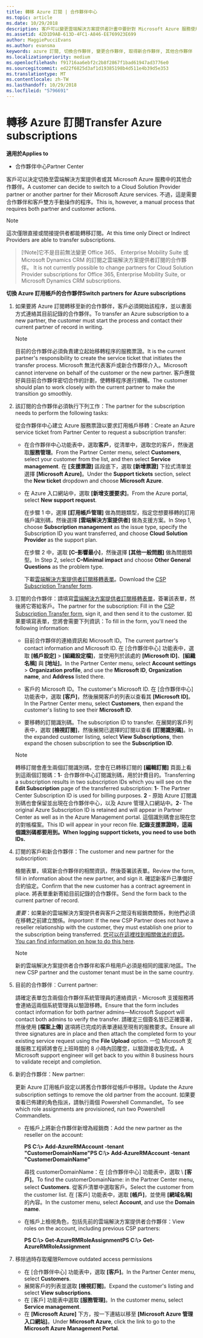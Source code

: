 ```yaml
---
title: 轉移 Azure 訂閱 | 合作夥伴中心
ms.topic: article
ms.date: 10/29/2018
description: 客戶可以變更雲端解決方案提供者計畫中要針對 Microsoft Azure 服務使用的合作夥伴。 不過，這是需要合作夥伴和客戶雙方手動操作的程序。
ms.assetid: 42D1D9AB-613D-4FC1-A846-EE769923E699
author: MaggiePucciEvans
ms.author: evansma
keywords: azure 訂閱, 切換合作夥伴, 變更合作夥伴, 取得新合作夥伴, 其他合作夥伴
ms.localizationpriority: medium
ms.openlocfilehash: f91716aa6ebf2c2b8f2867f1bad61947ad3776e0
ms.sourcegitcommit: ed22f6825d3af1d19385198b4d511e4b39d5e353
ms.translationtype: MT
ms.contentlocale: zh-TW
ms.lasthandoff: 10/29/2018
ms.locfileid: "5796691"
---
```

# <a name="transfer-azure-subscriptions"></a><span data-ttu-id="b01c1-105">轉移 Azure 訂閱</span><span class="sxs-lookup"><span data-stu-id="b01c1-105">Transfer Azure subscriptions</span></span> 

**<span data-ttu-id="b01c1-106">適用於</span><span class="sxs-lookup"><span data-stu-id="b01c1-106">Applies to</span></span>**

-  <span data-ttu-id="b01c1-107">合作夥伴中心</span><span class="sxs-lookup"><span data-stu-id="b01c1-107">Partner Center</span></span>

<span data-ttu-id="b01c1-108">客戶可以決定切換至雲端解決方案提供者或其 Microsoft Azure 服務中的其他合作夥伴。</span><span class="sxs-lookup"><span data-stu-id="b01c1-108">A customer can decide to switch to a Cloud Solution Provider partner or another partner for their Microsoft Azure services.</span></span> <span data-ttu-id="b01c1-109">不過，這是需要合作夥伴和客戶雙方手動操作的程序。</span><span class="sxs-lookup"><span data-stu-id="b01c1-109">This is, however, a manual process that requires both partner and customer actions.</span></span>

>[!Note]  
><span data-ttu-id="b01c1-110">這次僅限直接或間接提供者都能轉移訂閱。</span><span class="sxs-lookup"><span data-stu-id="b01c1-110">At this time only Direct or Indirect Providers are able to transfer subscriptions.</span></span>

>[!Note]<span data-ttu-id="b01c1-111">它不是目前無法變更 Office 365、 Enterprise Mobility Suite 或 Microsoft Dynamics CRM 的訂閱之雲端解決方案提供者訂閱的合作夥伴。</span><span class="sxs-lookup"><span data-stu-id="b01c1-111"> It is not currently possible to change partners for Cloud Solution Provider subscriptions for Office 365, Enterprise Mobility Suite, or Microsoft Dynamics CRM subscriptions.</span></span>



**<span data-ttu-id="b01c1-112">切換 Azure 訂用帳戶的合作夥伴</span><span class="sxs-lookup"><span data-stu-id="b01c1-112">Switch partners for Azure subscriptions</span></span>**

1.  <span data-ttu-id="b01c1-113">如果要將 Azure 訂閱轉移至新的合作夥伴，客戶必須開始該程序，並以書面方式連絡其目前記錄的合作夥伴。</span><span class="sxs-lookup"><span data-stu-id="b01c1-113">To transfer an Azure subscription to a new partner, the customer must start the process and contact their current partner of record in writing.</span></span> 

    >[!Note]
    ><span data-ttu-id="b01c1-114">目前的合作夥伴必須負責建立起始移轉程序的服務票證。</span><span class="sxs-lookup"><span data-stu-id="b01c1-114">It is the current partner's responsibility to create the service ticket that initiates the transfer process.</span></span> <span data-ttu-id="b01c1-115">Microsoft 無法代表客戶或新合作夥伴介入。</span><span class="sxs-lookup"><span data-stu-id="b01c1-115">Microsoft cannot intervene on behalf of the customer or the new partner.</span></span> <span data-ttu-id="b01c1-116">客戶應做好與目前合作夥伴密切合作的計劃，使轉移程序進行順暢。</span><span class="sxs-lookup"><span data-stu-id="b01c1-116">The customer should plan to work closely with the current partner to make the transition go smoothly.</span></span>

2.  <span data-ttu-id="b01c1-117">該訂閱的合作夥伴必須執行下列工作：</span><span class="sxs-lookup"><span data-stu-id="b01c1-117">The partner for the subscription needs to perform the following tasks:</span></span>

    <span data-ttu-id="b01c1-118">從合作夥伴中心建立 Azure 服務票證以要求訂用帳戶移轉：</span><span class="sxs-lookup"><span data-stu-id="b01c1-118">Create an Azure service ticket from Partner Center to request a subscription transfer:</span></span>

    -   <span data-ttu-id="b01c1-119">在合作夥伴中心功能表中，選取**客戶**，從清單中，選取您的客戶，然後選取**服務管理**。</span><span class="sxs-lookup"><span data-stu-id="b01c1-119">From the Partner Center menu, select **Customers**, select your customer from the list, and then select **Service management**.</span></span> <span data-ttu-id="b01c1-120">在 **\[支援票證\]** 區段底下，選取 **\[新增票證\]** 下拉式清單並選擇 **\[Microsoft Azure\]**。</span><span class="sxs-lookup"><span data-stu-id="b01c1-120">Under the **Support tickets** section, select the **New ticket** dropdown and choose **Microsoft Azure**.</span></span>

    -   <span data-ttu-id="b01c1-121">在 Azure 入口網站中，選取 **\[新增支援要求\]**。</span><span class="sxs-lookup"><span data-stu-id="b01c1-121">From the Azure portal, select **New support request**.</span></span>

        <span data-ttu-id="b01c1-122">在步驟 1 中，選擇 **\[訂用帳戶管理\]** 做為問題類型，指定您想要移轉的訂用帳戶識別碼，然後選擇 **\[雲端解決方案提供者\]** 做為支援方案。</span><span class="sxs-lookup"><span data-stu-id="b01c1-122">In Step 1, choose **Subscription management** as the issue type, specify the Subscription ID you want transferred, and choose **Cloud Solution Provider** as the support plan.</span></span>

        <span data-ttu-id="b01c1-123">在步驟 2 中，選取 **\[C–影響最小\]**，然後選擇 **\[其他一般問題\]** 做為問題類型。</span><span class="sxs-lookup"><span data-stu-id="b01c1-123">In Step 2, select **C–Minimal impact** and choose **Other General Questions** as the problem type.</span></span>

        <span data-ttu-id="b01c1-124">下載[雲端解決方案提供者訂閱移轉表單](https://assets.windowsphone.com/5222c408-e546-4e01-b72a-2ec7d4c43d57/CSP_Subscription_Transfer_Form_Azure_InvariantCulture_Default.zip)。</span><span class="sxs-lookup"><span data-stu-id="b01c1-124">Download the [CSP Subscription Transfer form](https://assets.windowsphone.com/5222c408-e546-4e01-b72a-2ec7d4c43d57/CSP_Subscription_Transfer_Form_Azure_InvariantCulture_Default.zip).</span></span>

3.  <span data-ttu-id="b01c1-125">訂閱的合作夥伴：請填寫[雲端解決方案提供者訂閱移轉表單](https://assets.windowsphone.com/5222c408-e546-4e01-b72a-2ec7d4c43d57/CSP_Subscription_Transfer_Form_Azure_InvariantCulture_Default.zip)，簽署該表單，然後將它寄給客戶。</span><span class="sxs-lookup"><span data-stu-id="b01c1-125">The partner for the subscription: Fill in the [CSP Subscription Transfer form](https://assets.windowsphone.com/5222c408-e546-4e01-b72a-2ec7d4c43d57/CSP_Subscription_Transfer_Form_Azure_InvariantCulture_Default.zip), sign it, and then send it to the customer.</span></span> <span data-ttu-id="b01c1-126">如果要填寫表單，您將會需要下列資訊：</span><span class="sxs-lookup"><span data-stu-id="b01c1-126">To fill in the form, you'll need the following information:</span></span>

    -   <span data-ttu-id="b01c1-127">目前合作夥伴的連絡資訊和 Microsoft ID。</span><span class="sxs-lookup"><span data-stu-id="b01c1-127">The current partner's contact information and Microsoft ID.</span></span> <span data-ttu-id="b01c1-128">在 \[合作夥伴中心\] 功能表中，選取 **\[帳戶設定\]** &gt; **\[組織設定檔\]**，並使用列於該處的 **\[Microsoft ID\]**、**\[組織名稱\]** 與 **\[地址\]**。</span><span class="sxs-lookup"><span data-stu-id="b01c1-128">In the Partner Center menu, select **Account settings** &gt; **Organization profile**, and use the **Microsoft ID**, **Organization name**, and **Address** listed there.</span></span>

    -   <span data-ttu-id="b01c1-129">客戶的 Microsoft ID。</span><span class="sxs-lookup"><span data-stu-id="b01c1-129">The customer's Microsoft ID.</span></span> <span data-ttu-id="b01c1-130">在 \[合作夥伴中心\] 功能表中，選取 **\[客戶\]**，然後展開客戶的列表以查看其 **\[Microsoft ID\]**。</span><span class="sxs-lookup"><span data-stu-id="b01c1-130">In the Partner Center menu, select **Customers**, then expand the customer's listing to see their **Microsoft ID**.</span></span>

    -   <span data-ttu-id="b01c1-131">要移轉的訂閱識別碼。</span><span class="sxs-lookup"><span data-stu-id="b01c1-131">The subscription ID to transfer.</span></span> <span data-ttu-id="b01c1-132">在展開的客戶列表中，選取 **\[檢視訂閱\]**，然後展開已選擇的訂閱以查看 **\[訂閱識別碼\]**。</span><span class="sxs-lookup"><span data-stu-id="b01c1-132">In the expanded customer listing, select **View Subscriptions**, then expand the chosen subscription to see the **Subscription ID**.</span></span>

     >[!Note]
     ><span data-ttu-id="b01c1-133">轉移訂閱會產生兩個訂閱識別碼，您會在已轉移訂閱的 **\[編輯訂閱\]** 頁面上看到這兩個訂閱碼：**1**- 合作夥伴中心訂閱識別碼，用於計費目的。</span><span class="sxs-lookup"><span data-stu-id="b01c1-133">Transferring a subscription results in two subscription IDs which you will see on the **Edit Subscription** page of the transferred subscription: **1**- The Partner Center Subscription ID is used for billing purposes.</span></span> 
    <span data-ttu-id="b01c1-134">**2** - 原始 Azure 訂閱識別碼也會保留並出現在合作夥伴中心，以及 Azure 管理入口網站中。</span><span class="sxs-lookup"><span data-stu-id="b01c1-134">**2**-  The original Azure Subscription ID is retained and will appear in Partner Center as well as in the Azure Management portal.</span></span> <span data-ttu-id="b01c1-135">這個識別碼會出現在您的對帳檔案。</span><span class="sxs-lookup"><span data-stu-id="b01c1-135">This ID will appear in your recon file.</span></span>  **<span data-ttu-id="b01c1-136">記錄支援票證時，這兩個識別碼都要用到。</span><span class="sxs-lookup"><span data-stu-id="b01c1-136">When logging support tickets, you need to use both IDs.</span></span>**

4.  <span data-ttu-id="b01c1-137">訂閱的客戶和新合作夥伴：</span><span class="sxs-lookup"><span data-stu-id="b01c1-137">The customer and new partner for the subscription:</span></span>

    <span data-ttu-id="b01c1-138">檢閱表單，填寫新合作夥伴的相關資訊，然後簽署該表單。</span><span class="sxs-lookup"><span data-stu-id="b01c1-138">Review the form, fill in information about the new partner, and sign it.</span></span> <span data-ttu-id="b01c1-139">確認新客戶已準備好合約協定。</span><span class="sxs-lookup"><span data-stu-id="b01c1-139">Confirm that the new customer has a contract agreement in place.</span></span> <span data-ttu-id="b01c1-140">將表單重新寄給目前記錄的合作夥伴。</span><span class="sxs-lookup"><span data-stu-id="b01c1-140">Send the form back to the current partner of record.</span></span>

    <span data-ttu-id="b01c1-141">*重要*：如果新的雲端解決方案提供者與客戶之間沒有經銷商關係，則他們必須在移轉之前建立關係。</span><span class="sxs-lookup"><span data-stu-id="b01c1-141">*Important*: If the new CSP Partner does not have a reseller relationship with the customer, they must establish one prior to the subscription being transferred.</span></span> <span data-ttu-id="b01c1-142">[您可以在這裡找到相關做法的資訊](request-a-relationship-with-a-customer.md)。</span><span class="sxs-lookup"><span data-stu-id="b01c1-142">[You can find information on how to do this here](request-a-relationship-with-a-customer.md).</span></span>

    >[!Note]
    ><span data-ttu-id="b01c1-143">新的雲端解決方案提供者合作夥伴和客戶租用戶必須是相同的國家/地區。</span><span class="sxs-lookup"><span data-stu-id="b01c1-143">The new CSP partner and the customer tenant must be in the same country.</span></span> 

5.  <span data-ttu-id="b01c1-144">目前的合作夥伴︰</span><span class="sxs-lookup"><span data-stu-id="b01c1-144">Current partner:</span></span>

    <span data-ttu-id="b01c1-145">請確定表單包含兩個合作夥伴系統管理員的連絡資訊 - Microsoft 支援服務將會連絡這兩個系統管理員以驗證移轉。</span><span class="sxs-lookup"><span data-stu-id="b01c1-145">Ensure that the form includes contact information for both partner admins—Microsoft Support will contact both admins to verify the transfer.</span></span> <span data-ttu-id="b01c1-146">請確定三個簽名皆已正確簽署，然後使用 **\[檔案上傳\]** 選項將已完成的表單連結至現有的服務要求。</span><span class="sxs-lookup"><span data-stu-id="b01c1-146">Ensure all three signatures are in place and then attach the completed form to your existing service request using the **File Upload** option.</span></span> <span data-ttu-id="b01c1-147">一位 Microsoft 支援服務工程師將會在上班時間的 8 小時內回覆您，以驗證接收及完成。</span><span class="sxs-lookup"><span data-stu-id="b01c1-147">A Microsoft support engineer will get back to you within 8 business hours to validate receipt and completion.</span></span>

6.  <span data-ttu-id="b01c1-148">新的合作夥伴：</span><span class="sxs-lookup"><span data-stu-id="b01c1-148">New partner:</span></span>

    <span data-ttu-id="b01c1-149">更新 Azure 訂用帳戶設定以將舊合作夥伴從帳戶中移除。</span><span class="sxs-lookup"><span data-stu-id="b01c1-149">Update the Azure subscription settings to remove the old partner from the account.</span></span> <span data-ttu-id="b01c1-150">如果要查看已佈建的角色指派，請執行兩個 Powershell Commandlet。</span><span class="sxs-lookup"><span data-stu-id="b01c1-150">To see which role assignments are provisioned, run two Powershell Commandlets.</span></span>

    -   <span data-ttu-id="b01c1-151">在帳戶上將新合作夥伴新增為經銷商：</span><span class="sxs-lookup"><span data-stu-id="b01c1-151">Add the new partner as the reseller on the account:</span></span>

        **<span data-ttu-id="b01c1-152">PS C:\\&gt; Add-AzureRMAccount -tenant "CustomerDomainName"</span><span class="sxs-lookup"><span data-stu-id="b01c1-152">PS C:\\&gt; Add-AzureRMAccount -tenant "CustomerDomainName"</span></span>**

        <span data-ttu-id="b01c1-153">尋找 customerDomainName：在 \[合作夥伴中心\] 功能表中，選取 \ **[客戶\]**。</span><span class="sxs-lookup"><span data-stu-id="b01c1-153">To find the customerDomainName: in the Partner Center menu, select **Customers**.</span></span> <span data-ttu-id="b01c1-154">從客戶清單中選取客戶。</span><span class="sxs-lookup"><span data-stu-id="b01c1-154">Select the customer from the customer list.</span></span> <span data-ttu-id="b01c1-155">在 \[客戶\] 功能表中，選取 **\[帳戶\]**，並使用 **\[網域名稱\]** 的內容。</span><span class="sxs-lookup"><span data-stu-id="b01c1-155">In the customer menu, select **Account**, and use the **Domain name**.</span></span>

    -   <span data-ttu-id="b01c1-156">在帳戶上檢視角色，包括先前的雲端解決方案提供者合作夥伴：</span><span class="sxs-lookup"><span data-stu-id="b01c1-156">View roles on the account, including previous CSP partners:</span></span>

        **<span data-ttu-id="b01c1-157">PS C:\\&gt; Get-AzureRMRoleAssignment</span><span class="sxs-lookup"><span data-stu-id="b01c1-157">PS C:\\&gt; Get-AzureRMRoleAssignment</span></span>**

7. <span data-ttu-id="b01c1-158">移除過時存取權限</span><span class="sxs-lookup"><span data-stu-id="b01c1-158">Remove outdated access permissions</span></span>

    -  <span data-ttu-id="b01c1-159">在 \[合作夥伴中心\] 功能表中，選取 **\[客戶\]**。</span><span class="sxs-lookup"><span data-stu-id="b01c1-159">In the Partner Center menu, select **Customers**.</span></span> 
    -  <span data-ttu-id="b01c1-160">展開客戶的列表並選取 **\[檢視訂閱\]**。</span><span class="sxs-lookup"><span data-stu-id="b01c1-160">Expand the customer's listing and select **View subscriptions**.</span></span> 
    -  <span data-ttu-id="b01c1-161">在 \[客戶\] 功能表中選取 **\[服務管理\]**。</span><span class="sxs-lookup"><span data-stu-id="b01c1-161">In the customer menu, select **Service management**.</span></span> 
    -  <span data-ttu-id="b01c1-162">在 **\[Microsoft Azure\]** 下方，按一下連結以移至 **\[Microsoft Azure 管理入口網站\]**。</span><span class="sxs-lookup"><span data-stu-id="b01c1-162">Under **Microsoft Azure**, click the link to go to the **Microsoft Azure Management Portal**.</span></span>

 

 



